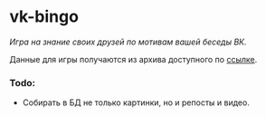 # vk-bingo

*Игра на знание своих друзей по мотивам вашей беседы ВК.*

Данные для игры получаются из архива доступного по [ссылке](https://vk.com/data_protection?section=rules).

### Todo:
- Собирать в БД не только картинки, но и репосты и видео.
